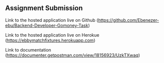 ## Assignment Submission
Link to the hosted application live on Github (https://github.com/Ebenezer-ebu/Backend-Developer-Gomoney-Task)

Link to the hosted application live on Herokue (https://ebbymatchfixtures.herokuapp.com)

Link to documentation (https://documenter.getpostman.com/view/18156923/UzkTXwaq)


